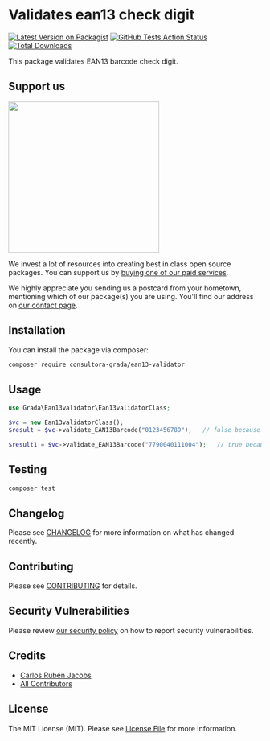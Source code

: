 # Validates ean13 check digit

[![Latest Version on Packagist](https://img.shields.io/packagist/v/consultora-grada/ean13-validator.svg?style=flat-square)](https://packagist.org/packages/consultora-grada/ean13-validator)
[![GitHub Tests Action Status](https://img.shields.io/github/workflow/status/consultora-grada/ean13-validator/Tests?label=tests)](https://github.com/consultora-grada/ean13-validator/actions?query=workflow%3ATests+branch%3Amaster)
[![Total Downloads](https://img.shields.io/packagist/dt/consultora-grada/ean13-validator.svg?style=flat-square)](https://packagist.org/packages/consultora-grada/ean13-validator)


This package validates EAN13 barcode check digit.

## Support us

[<img src="https://www.grada.com.ar/wp-content/uploads/2020/06/logoGrada200x71.png" width="300px" />](https://grada.com.ar)

We invest a lot of resources into creating best in class open source packages. You can support us by [buying one of our paid services](https://www.grada.com.ar/).

We highly appreciate you sending us a postcard from your hometown, mentioning which of our package(s) you are using. You'll find our address on [our contact page](https://www.grada.com.ar/contacto/).

## Installation

You can install the package via composer:

```bash
composer require consultora-grada/ean13-validator
```

## Usage

```php
use Grada\Ean13validator\Ean13validatorClass;

$vc = new Ean13validatorClass();
$result = $vc->validate_EAN13Barcode("0123456789");   // false because it is not a valid EAN13 barcode

$result1 = $vc->validate_EAN13Barcode("7790040111004");   // true because it is a valid EAN13 barcode
```

## Testing

```bash
composer test
```

## Changelog

Please see [CHANGELOG](CHANGELOG.md) for more information on what has changed recently.

## Contributing

Please see [CONTRIBUTING](.github/CONTRIBUTING.md) for details.

## Security Vulnerabilities

Please review [our security policy](../../security/policy) on how to report security vulnerabilities.

## Credits

- [Carlos Rubén Jacobs](https://github.com/consultora-grada)
- [All Contributors](../../contributors)

## License

The MIT License (MIT). Please see [License File](LICENSE.md) for more information.
